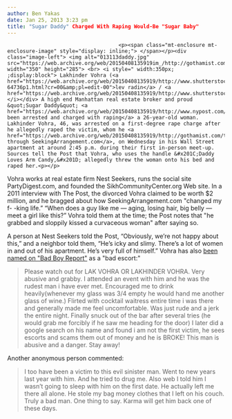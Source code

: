 ```yaml
---
author: Ben Yakas
date: Jan 25, 2013 3:23 pm
title: "Sugar Daddy" Charged With Raping Would-Be "Sugar Baby"
---
```


	
										<p><span class="mt-enclosure mt-enclosure-image" style="display: inline;"> </span></p><div class="image-left"> <img alt="013113daddy.jpg" src="https://web.archive.org/web/20150408135919im_/http://gothamist.com/attachments/nyc_arts_john/013113daddy.jpg" width="350" height="285"> <br> <i style=" width:350px; ;display:block"> Lakhinder Vohra (<a href="https://web.archive.org/web/20150408135919/http://www.shutterstock.com/gallery-64736p1.html?cr=00&amp;pl=edit-00">lev radin</a> / <a href="https://web.archive.org/web/20150408135919/http://www.shutterstock.com/">Shutterstock.com</a>)</i></div> A high end Manhattan real estate broker and proud &quot;Sugar Daddy&quot; <a href="https://web.archive.org/web/20150408135919/http://www.nypost.com/p/news/local/sugar_daddy_rape_rap_goMBMUi8eFAlXUZ3hRunIM">has been arrested and charged with raping</a> a 26-year-old woman. Lakhinder Vohra, 46, was arrested on a first-degree rape charge after he allegedly raped the victim, whom he <a href="https://web.archive.org/web/20150408135919/http://gothamist.com/tags/seekingarrangements">met through SeekingArrangement.com</a>, on Wednesday in his Wall Street apartment at around 2:45 p.m. during their first in-person meet-up. Sources tell the Post that Vohra, who uses the handle &#x201C;Daddy Loves Arm Candy,&#x201D; allegedly threw the woman onto his bed and raped her.<p></p>

<p>Vohra works at real estate firm Nest Seekers, runs the social site PartyDigest.com, and founded the SikhCommunityCenter.org Web site. In a 2011 interview with The Post, the divorced Vohra claimed to be worth $2 million, and he bragged about how SeekingArrangement.com &quot;changed my f- -king life.&#x201D; &#x201C;When does a guy like me &#x2014; aging, losing hair, big belly &#x2014; meet a girl like this?&#x201D; Vohra told them at the time; the Post notes that &quot;he grabbed and sloppily kissed a curvaceous woman&quot; after saying so. </p>

<p>A person at Nest Seekers told the Post, &#x201C;Obviously, we&#x2019;re not happy about this,&#x201D; and a neighbor told them, &#x201C;He&#x2019;s icky and slimy. There&#x2019;s a lot of women in and out of his apartment. He&#x2019;s very full of himself.&#x201D; Vohra has also <a href="https://web.archive.org/web/20150408135919/http://badboyreport.com/lak-vohra-lakhinder-vohra-212-742-0927-dubaishoppergmail-com-new-york/">been named on &quot;Bad Boy Report&quot;</a> as a &quot;bad escort:&quot;</p>

<blockquote>Please watch out for LAK VOHRA OR LAKHINDER VOHRA. Very abusive and grabby. I attended an event with him and he was the rudest man i have ever met. Encouraged me to drink heavily(whenever my glass was 3/4 empty he would hand me another glass of wine.) Flirted with cocktail waitress entire time i was there and generally made me feel uncomfortable. Was just rude and a jerk the entire night. Finally snuck out of the bar after several tries (he would grab me forcibly if he saw me heading for the door) I later did a google search on his name and found i am not the first victim, he sees escorts and scams them out of money and he is BROKE! This man is abusive and a danger. Stay away! </blockquote>

<p>Another anonymous person commented:</p>

<blockquote>I too have been a victim to this evil sinister man. Went to new years last year with him. And he tried to drug me. Also web I told him I wasn&#x2019;t going to sleep with him on the first date. He actually left me there all alone. He stole my bag money clothes that I left on his couch. Truly a bad man. One thing to say. Karma will get him back one of these days.</blockquote>					
										
									
				